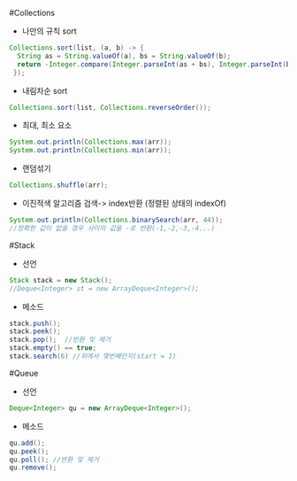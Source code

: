 #Collections
- 나만의 규칙 sort
```java
Collections.sort(list, (a, b) -> {
  String as = String.valueOf(a), bs = String.valueOf(b);
  return -Integer.compare(Integer.parseInt(as + bs), Integer.parseInt(bs + as));
 });
```
- 내림차순 sort
```java
Collections.sort(list, Collections.reverseOrder());
```
- 최대, 최소 요소
```java
System.out.println(Collections.max(arr));
System.out.println(Collections.min(arr));
```
- 랜덤섞기
```java
Collections.shuffle(arr);
```
- 이진적색 알고리즘 검색-> index반환 (정렬된 상태의 indexOf)
```java
System.out.println(Collections.binarySearch(arr, 44));
//정확한 값이 없을 경우 사이의 값을 -로 반환(-1,-2,-3,-4...)
```
#Stack
- 선언 
```java
Stack stack = new Stack();
//Deque<Integer> st = new ArrayDeque<Integer>();
```
- 메소드
```java
stack.push();
stack.peek();
stack.pop();  //반환 및 제거
stack.empty() == true;
stack.search(6) //위에서 몇번째인지(start = 1)
```
#Queue
- 선언
```java
Deque<Integer> qu = new ArrayDeque<Integer>();
```
- 메소드
```java
qu.add();
qu.peek();
qu.poll(); //반환 및 제거
qu.remove();
```
